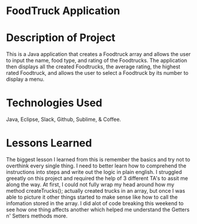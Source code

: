 # FoodTruck Application

# Description of Project
This is a Java application that creates a Foodtruck array and allows the user to input the name, food type, and rating of the Foodtrucks. The application then displays all the created Foodtrucks, the average rating, the highest rated Foodtruck, and allows the user to select a Foodtruck by its number to display a menu.

# Technologies Used
Java, Eclipse, Slack, Github, Sublime, & Coffee.

# Lessons Learned
The biggest lesson I learned from this is remember the basics and try not to overthink every single thing. I need to better learn how to comprehend the instructions into steps and write out the logic in plain english. I struggled greeatly on this project and required the help of 3 different TA's to assit me along the way. At first, I could not fully wrap my head around how my method createTrucks(); actually created trucks in an array, but once I was able to picture it other things started to make sense like how to call the infomation stored in the array. I did alot of code breaking this weekend to see how one thing affects another which helped me understand the Getters n' Setters methods more. 
